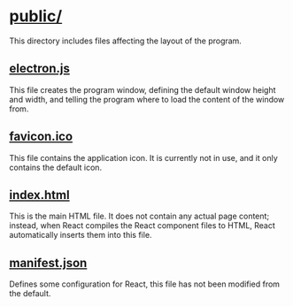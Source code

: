 # [public/](./)

This directory includes files affecting the layout of the program.

## [electron.js](electron.js)
This file creates the program window, defining the default window height and width, and telling the program where to load the content of the window from.

## [favicon.ico](favicon.ico)
This file contains the application icon. It is currently not in use, and it only contains the default icon.

## [index.html](index.html)
This is the main HTML file. It does not contain any actual page content; instead, when React compiles the React component files to HTML, React automatically inserts them into this file.

## [manifest.json](manifest.json)
Defines some configuration for React, this file has not been modified from the default.